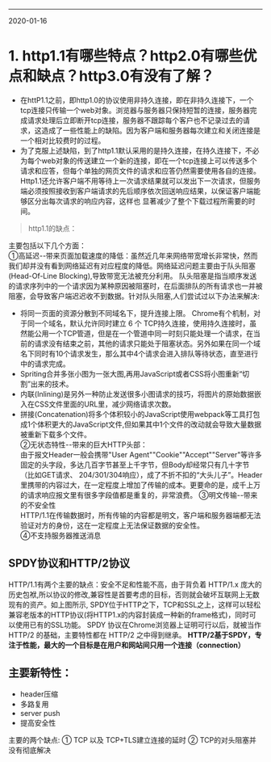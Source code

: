 ----
2020-01-16
# 1. http1.1有哪些特点？http2.0有哪些优点和缺点？http3.0有没有了解？
* 在httP1.1之前，即http1.0的协议使用非持久连接，即在非持久连接下，一个tcp连接只传输一个web对象。浏览器与服务器只保持短暂的连接，服务器完成请求处理后立即断开tcp连接，服务器不跟踪每个客户也不记录过去的请求，这造成了一些性能上的缺陷。因为客户端和服务器每次建立和关闭连接是一个相对比较费时的过程。
* 为了克服上述缺陷，到了http1.1默认采用的是持久连接，在持久连接下，不必为每个web对象的传送建立一个新的连接，即在一个tcp连接上可以传送多个请求和应答，但每个单独的网页文件的请求和应答仍然需要使用各自的连接。Http1.1还允许客户端不用等待上一次请求结果就可以发出下一次请求，但服务端必须按照接收到客户端请求的先后顺序依次回送响应结果，以保证客户端能够区分出每次请求的响应内容，这样也
显著减少了整个下载过程所需要的时间。
> http1.1的缺点：  

主要包括以下几个方面：  
①高延迟--带来页面加载速度的降低：虽然近几年来网络带宽增长非常快，然而我们却并没有看到网络延迟有对应程度的降低。网络延迟问题主要由于队头阻塞(Head-Of-Line Blocking),导致带宽无法被充分利用。
队头阻塞是指当顺序发送的请求序列中的一个请求因为某种原因被阻塞时，在后面排队的所有请求也一并被阻塞，会导致客户端迟迟收不到数据。针对队头阻塞,人们尝试过以下办法来解决:
* 将同一页面的资源分散到不同域名下，提升连接上限。 Chrome有个机制，对于同一个域名，默认允许同时建立 6 个 TCP持久连接，使用持久连接时，虽然能公用一个TCP管道，但是在一个管道中同一时刻只能处理一个请求，在当前的请求没有结束之前，其他的请求只能处于阻塞状态。另外如果在同一个域名下同时有10个请求发生，那么其中4个请求会进入排队等待状态，直至进行中的请求完成。
* Spriting合并多张小图为一张大图,再用JavaScript或者CSS将小图重新“切割”出来的技术。
* 内联(Inlining)是另外一种防止发送很多小图请求的技巧，将图片的原始数据嵌入在CSS文件里面的URL里，减少网络请求次数。
* 拼接(Concatenation)将多个体积较小的JavaScript使用webpack等工具打包成1个体积更大的JavaScript文件,但如果其中1个文件的改动就会导致大量数据被重新下载多个文件。  
②无状态特性--带来的巨大HTTP头部：  
由于报文Header一般会携带"User Agent""Cookie""Accept""Server"等许多固定的头字段，多达几百字节甚至上千字节，但Body却经常只有几十字节（比如GET请求、
204/301/304响应），成了不折不扣的“大头儿子”。Header里携带的内容过大，在一定程度上增加了传输的成本。更要命的是，成千上万的请求响应报文里有很多字段值都是重复的，非常浪费。
③明文传输--带来的不安全性  
HTTP/1.1在传输数据时，所有传输的内容都是明文，客户端和服务器端都无法验证对方的身份，这在一定程度上无法保证数据的安全性。  
④不支持服务器推送消息
## SPDY协议和HTTP/2协议
HTTP/1.1有两个主要的缺点：安全不足和性能不高，由于背负着 HTTP/1.x 庞大的历史包袱,所以协议的修改,兼容性是首要考虑的目标，否则就会破坏互联网上无数现有的资产。如上图所示,
SPDY位于HTTP之下，TCP和SSL之上，这样可以轻松兼容老版本的HTTP协议(将HTTP1.x的内容封装成一种新的frame格式)，同时可以使用已有的SSL功能。
SPDY 协议在Chrome浏览器上证明可行以后，就被当作 HTTP/2 的基础，主要特性都在 HTTP/2 之中得到继承。
**HTTP/2基于SPDY，专注于性能，最大的一个目标是在用户和网站间只用一个连接（connection）**
## 主要新特性：
* header压缩
* 多路复用
* server push
* 提高安全性

主要的两个缺点:
① TCP 以及 TCP+TLS建立连接的延时
② TCP的对头阻塞并没有彻底解决
